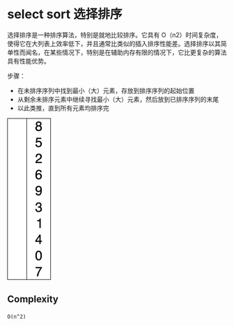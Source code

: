 # select sort 选择排序

选择排序是一种排序算法，特别是就地比较排序。它具有 O（n2）时间复杂度，使得它在大列表上效率低下，并且通常比类似的插入排序性能差。选择排序以其简单性而闻名，在某些情况下，特别是在辅助内存有限的情况下，它比更复杂的算法具有性能优势。

步骤：

- 在未排序序列中找到最小（大）元素，存放到排序序列的起始位置
- 从剩余未排序元素中继续寻找最小（大）元素，然后放到已排序序列的末尾
- 以此类推，直到所有元素均排序完

![select sort](./select-sort.gif)

## Complexity

`O(n^2)`
